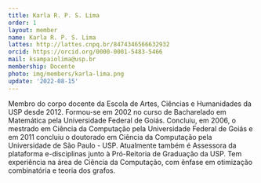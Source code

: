 ```yaml
---
title: Karla R. P. S. Lima
order: 1
layout: member
name: Karla R. P. S. Lima
lattes: http://lattes.cnpq.br/8474346566632932
orcid: https://orcid.org/0000-0001-5483-5466
mail: ksampaiolima@usp.br
membership: Docente
photo: img/members/karla-lima.png
update: '2022-08-15'
---
```

Membro do corpo docente da Escola de Artes, Ciências e Humanidades da USP desde 2012. Formou-se em 2002 no curso de Bacharelado em Matemática pela Universidade Federal de Goiás. Concluiu, em 2006, o mestrado em Ciência da Computação pela Universidade Federal de Goiás e em 2011 concluiu o doutorado em Ciência da Computação pela Universidade de São Paulo - USP. Atualmente também é Assessora da plataforma e-disciplinas junto à Pró-Reitoria de Graduação da USP. Tem experiência na área de Ciência da Computação, com ênfase em otimização combinatória e teoria dos grafos.
